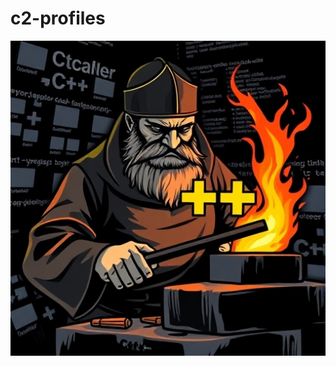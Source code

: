 # c2-profiles

![previewimage](https://github.com/DcodeZero/dcodezero.github.io/blob/main/assets/images/sample/homelab/malleablec2.jpg)
